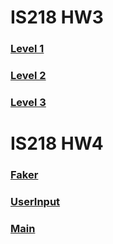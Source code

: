 # IS218 HW3

### [Level 1](https://github.com/Jhr-4/IS218_HW3/tree/main)
### [Level 2](https://github.com/Jhr-4/IS218_HW3/tree/Part2)
### [Level 3](https://github.com/Jhr-4/IS218_HW3/tree/Part3)

# IS218 HW4

### [Faker](https://github.com/Jhr-4/IS218_HW3/tree/faker)
### [UserInput](https://github.com/Jhr-4/IS218_HW3/tree/userInput)


### [Main](https://github.com/Jhr-4/IS218_HW3/tree/main)